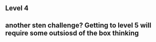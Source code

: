 ## Level 4 

## another sten challenge? Getting to level 5 will require some outsiosd of the box thinking
